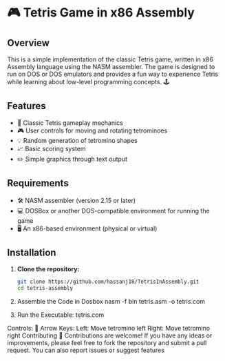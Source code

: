 # 🎮 Tetris Game in x86 Assembly  

## Overview  

This is a simple implementation of the classic Tetris game, written in x86 Assembly language using the NASM assembler. The game is designed to run on DOS or DOS emulators and provides a fun way to experience Tetris while learning about low-level programming concepts. 🕹️  

## Features  

- 🔶 Classic Tetris gameplay mechanics  
- 🎮 User controls for moving and rotating tetrominoes  
- 💡 Random generation of tetromino shapes  
- 📈 Basic scoring system  
- ✏️ Simple graphics through text output  

## Requirements  

- 🛠️ NASM assembler (version 2.15 or later)  
- 💻 DOSBox or another DOS-compatible environment for running the game  
- 🖥️ An x86-based environment (physical or virtual)  

## Installation  

1. **Clone the repository:**  

   ```bash  
   git clone https://github.com/hassanj18/TetrisInAssembly.git
   cd tetris-assembly
2. Assemble the Code in Dosbox
     nasm -f bin tetris.asm -o tetris.com
3. Run the Executable:
     tetris.com

Controls:
🔄 Arrow Keys:
Left: Move tetromino left
Right: Move tetromino right
Contributing
🤝 Contributions are welcome! If you have any ideas or improvements, please feel free to fork the repository and submit a pull request. You can also report issues or suggest features
